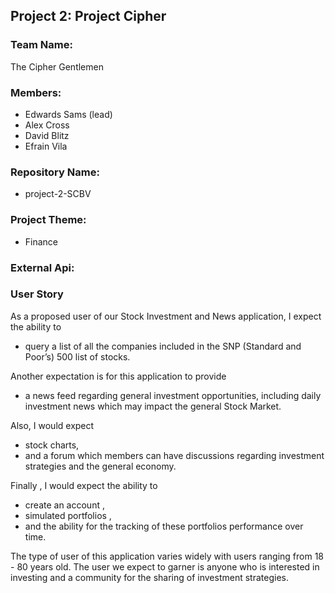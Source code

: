 ## Project 2: Project Cipher

### Team Name: 
The Cipher Gentlemen

### Members:
* Edwards Sams (lead)
* Alex Cross
* David Blitz
* Efrain Vila

### Repository Name: 
* project-2-SCBV

### Project Theme: 
* Finance

### External Api:


### User Story
As a proposed user of our Stock Investment and News application, I expect the ability to
* query a list of all the companies included in the SNP (Standard and Poor’s) 500 list of stocks. 

Another expectation is for this application to provide
* a news feed regarding  general investment opportunities, including daily investment news which may impact the general Stock Market. 

Also, I would expect 
* stock charts, 
* and a forum which members can have discussions regarding investment strategies and the general economy. 

Finally , I would expect the ability to 
* create an account ,
* simulated portfolios , 
* and the ability for the tracking of these portfolios performance over time. 

The type of user of this application varies widely with users ranging from 18 - 80 years old. 
The user we expect to garner is anyone who is interested in investing and a community for the sharing of investment strategies.
